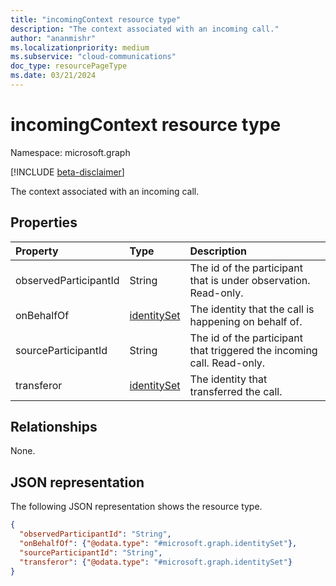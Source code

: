 ```yaml
---
title: "incomingContext resource type"
description: "The context associated with an incoming call."
author: "ananmishr"
ms.localizationpriority: medium
ms.subservice: "cloud-communications"
doc_type: resourcePageType
ms.date: 03/21/2024
---
```


# incomingContext resource type

Namespace: microsoft.graph

[!INCLUDE [beta-disclaimer](../../includes/beta-disclaimer.md)]

The context associated with an incoming call.

## Properties

| Property              | Type                          | Description                                                             |
|:----------------------|:------------------------------|:------------------------------------------------------------------------|
| observedParticipantId | String                        | The id of the participant that is under observation. Read-only.         |
| onBehalfOf            | [identitySet](identityset.md) | The identity that the call is happening on behalf of.                   |
| sourceParticipantId   | String                        | The id of the participant that triggered the incoming call. Read-only.  |
| transferor            | [identitySet](identityset.md) | The identity that transferred the call.                                 |

## Relationships
None.

## JSON representation

The following JSON representation shows the resource type.

<!-- {
  "blockType": "resource",
  "optionalProperties": [
    "observedParticipantId",
    "onBehalfOf",
    "transferor"
  ],
  "@odata.type": "microsoft.graph.incomingContext"
}-->
```json
{
  "observedParticipantId": "String",
  "onBehalfOf": {"@odata.type": "#microsoft.graph.identitySet"},
  "sourceParticipantId": "String",
  "transferor": {"@odata.type": "#microsoft.graph.identitySet"}
}
```

<!-- uuid: 8fcb5dbc-d5aa-4681-8e31-b001d5168d79
2015-10-25 14:57:30 UTC -->
<!--
{
  "type": "#page.annotation",
  "description": "incomingContext resource",
  "keywords": "",
  "section": "documentation",
  "tocPath": "",
  "suppressions": []
}
-->


